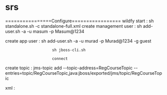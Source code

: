 # srs
================Configure=================
 wildfy start : sh standalone.sh -c standalone-full.xml
 create management user : sh add-user.sh -a -u masum -p Masum@1234  

  create app user :       sh add-user.sh -a -u murad -p Murad@1234 -g guest

                         sh jboss-cli.sh 

                         connect 
 
 create topic :    jms-topic add --topic-address=RegCourseTopic --entries=topic/RegCourseTopic,java:jboss/exported/jms/topic/RegCourseTopic
  
  xml :            <jms-topic name="RegCourseTopic" entries="topic/RegCourseTopic java:jboss/exported/jms/topic/RegCourseTopic"/>
   
   
   
